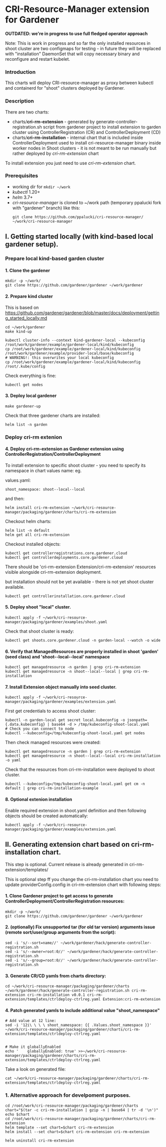 # CRI-Resource-Manager extension for Gardener


**OUTDATED: we're in progress to use full fledged operator approach**

Note: This is work in progress and so far the only installed resources in shoot cluster are two configmaps for testing - in future they will be replaced with "installation" DaemonSet that will copy necessary binary and reconfigure and restart kubelet.

### Introduction

This charts will deploy CRI-resource-manager as proxy between kubectl and containerd for "shoot" clusters deployed by Gardener.


### Description

There are two charts:

- charts/**cri-rm-extension** - generated by generate-controller-registration.sh script from gardener project to install extension to garden cluster using ControllerRegistration (CR) and ControllerDeployment (CD)
- charts/**cri-rm-installation** - internal chart that is included inside ControllerDeployment used to install cri-resource-manager binary inside worker nodes in Shoot clusters - it is not meant to be run manually but rather deployed by *cri-rm-extension* chart

To install extension you just need to use *cri-rm-extension* chart.


### Prerequisites

- working dir for `mkdir ~/work`
- *kubectl* 1.20+
- *helm* 3.7+
- *cri-resource-manager* is cloned to ~/work path (temporary ppalucki fork with "gardener" branch) like this:
    ```
    git clone https://github.com/ppalucki/cri-resource-manager/ ~/work/cri-resource-manager
    ```

## I. Getting started locally (with kind-based local gardener setup).

### Prepare local kind-based garden cluster

#### 1. Clone the gardener
```
mkdir -p ~/work/
git clone https://github.com/gardener/gardener ~/work/gardener
```

#### 2. Prepare kind cluster 

This is based on https://github.com/gardener/gardener/blob/master/docs/deployment/getting_started_locally.md


```
cd ~/work/gardener
make kind-up

kubectl cluster-info --context kind-gardener-local --kubeconfig /root/work/gardener/example/gardener-local/kind/kubeconfig
cp /root/work/gardener/example/gardener-local/kind/kubeconfig /root/work/gardener/example/provider-local/base/kubeconfig
# WARNING!: this overwrites your local kubeconfig
cp /root/work/gardener/example/gardener-local/kind/kubeconfig /root/.kube/config
```

Check everything is fine:
```
kubectl get nodes
```

####  3. Deploy local gardener

```
make gardener-up
```

Check that three gardener charts are installed:
```
helm list -n garden
```

### Deploy cri-rm extenion

#### 4. Deploy cri-rm-extension as Gardener extension using ControllerRegistration/ControllerDeployment

To install extension to specific shoot cluster - you need to specify its namespace in chart values name: eg.

values.yaml:
```
shoot_namespace: shoot--local--local
```

and then:

```
helm install cri-rm-extension ~/work/cri-resource-manager/packaging/gardener/charts/cri-rm-extension
```

Checkout helm charts:

```
helm list -n default
helm get all cri-rm-extension
```

Checkout installed objects:
```
kubectl get controllerregistrations.core.gardener.cloud
kubectl get controllerdeployments.core.gardener.cloud
```
There should be 'cri-rm-extension   Extension/cri-rm-extension' resources visible alongside cri-rm-extension deployment.

but installation should not be yet available - there is not yet shoot cluster available.

```
kubectl get controllerinstallation.core.gardener.cloud
```

#### 5. Deploy shoot "local" cluster.

```
kubectl apply -f ~/work/cri-resource-manager/packaging/gardener/examples/shoot.yaml
```

Check that shoot cluster is ready:

```
kubectl get shoots.core.gardener.cloud -n garden-local --watch -o wide
```

#### 6. Verify that ManagedResources are properly installed in shoot 'garden' (seed class) and  'shoot--local--local' namespace



```
kubectl get managedresource -n garden | grep cri-rm-extension
kubectl get managedresource -n shoot--local--local | grep cri-rm-installation
```



#### 7. Install Extension object manually into seed cluster.

```
kubectl apply -f ~/work/cri-resource-manager/packaging/gardener/examples/extension.yaml
```

First get credentials to access shoot cluster:

``` 
kubectl -n garden-local get secret local.kubeconfig -o jsonpath={.data.kubeconfig} | base64 -d > /tmp/kubeconfig-shoot-local.yaml
# Check you can connect to node
kubectl --kubeconfig=/tmp/kubeconfig-shoot-local.yaml get nodes
```

Then check managed resources were created:


```
kubectl get managedresource -n garden | grep cri-rm-extension
kubectl get managedresource -n shoot--local--local cri-rm-installation -o yaml
```


Check that the resources from cri-rm-installation were deployed to shoot cluster.
```
kubectl --kubeconfig=/tmp/kubeconfig-shoot-local.yaml get cm -n default | grep cri-rm-installation-example
```

#### 8. Optional extenion installation 

Enable required extension in shoot.yaml definition and then following objects should be created automatically:

```
kubectl apply -f ~/work/cri-resource-manager/packaging/gardener/examples/extension.yaml

```


## II. Generating extension chart based on cri-rm-installation chart.

This step is optional. Current release is already generated in cri-rm-extension/templates/

This is optional step ff you change the cri-rm-installation chart you need to update providerConfig.config in cri-rm-extension chart with following steps:

#### 1. Clone Gardener project to get access to generate ControllerDeployment/ControllerRegistration resources:
```
mkdir -p ~/work/
git clone https://github.com/gardener/gardener ~/work/gardener
```

#### 2. (optionally) Fix unsupported tar (for old tar version) arguments issue (remote sort/user/group arguments from the script):

```
sed -i 's/--sort=name//' ~/work/gardener/hack/generate-controller-registration.sh
sed -i 's/--owner=root:0//' ~/work/gardener/hack/generate-controller-registration.sh
sed -i 's/--group=root:0//' ~/work/gardener/hack/generate-controller-registration.sh
```

#### 3. Generate CR/CD yamls from charts directory:

```
cd ~/work/cri-resource-manager/packaging/gardener/charts
~/work/gardener/hack/generate-controller-registration.sh cri-rm-extension cri-rm-installation v0.0.1 cri-rm-extension/templates/ctrldeploy-ctrlreg.yaml Extension:cri-rm-extension
```



#### 4. Patch generated yamls to include additional value "shoot_namespace"

```
# Add value at 12 line:
sed -i '12i\ \ \ \ shoot_namespace: {{ .Values.shoot_namespace }}' ~/work/cri-resource-manager/packaging/gardener/charts/cri-rm-extension/templates/ctrldeploy-ctrlreg.yaml


# Make it globallyEnabled
echo '    globallyEnabled: true' >>~/work/cri-resource-manager/packaging/gardener/charts/cri-rm-extension/templates/ctrldeploy-ctrlreg.yaml
```

Take a look on generated file:
```
cat ~/work/cri-resource-manager/packaging/gardener/charts/cri-rm-extension/templates/ctrldeploy-ctrlreg.yaml
```

### 1.  Alternative approach for develpoment purposes.

```
cd /root/work/cri-resource-manager/packaging/gardener/charts
chart="$(tar -c cri-rm-installation | gzip -n | base64 | tr -d '\n')"
echo $chart
cd /root/work/cri-resource-manager/packaging/gardener/charts/cri-rm-extension
helm template --set chart=$chart cri-rm-extension
helm install --set chart=$chart cri-rm-extension cri-rm-extension

helm uninstall cri-rm-extension
```
